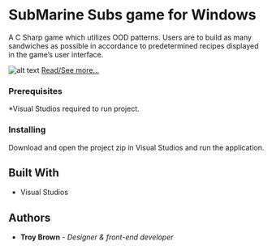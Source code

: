# SubMarine Subs game for Windows

A C Sharp game which utilizes OOD patterns. Users are to build as many sandwiches as possible in accordance to predetermined 
recipes displayed in the game’s user interface.

![alt text](http://troybrown.me/img/screenshots/ss_sm_uiOverview.png)
[Read/See more...](https://troybrown.me/project_SubmarineSubs.html/)

### Prerequisites

*Visual Studios required to run project.

### Installing

Download and open the project zip in Visual Studios and run the application.

## Built With

* Visual Studios


## Authors

* **Troy Brown** - *Designer & front-end developer* 


